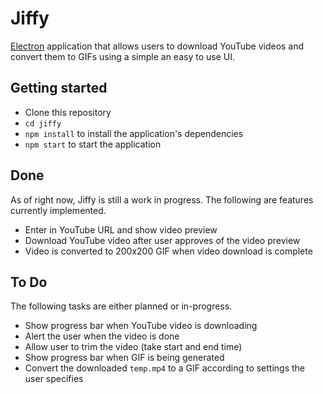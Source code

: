 # Jiffy

[Electron](http://electron.atom.io) application that allows users to download YouTube videos and convert them to GIFs using a simple an easy to use UI.

## Getting started

- Clone this repository
- `cd jiffy`
- `npm install` to install the application's dependencies
- `npm start` to start the application

## Done

As of right now, Jiffy is still a work in progress. The following are features currently implemented.

- Enter in YouTube URL and show video preview
- Download YouTube video after user approves of the video preview
- Video is converted to 200x200 GIF when video download is complete

## To Do

The following tasks are either planned or in-progress. 

- Show progress bar when YouTube video is downloading
- Alert the user when the video is done
- Allow user to trim the video (take start and end time)
- Show progress bar when GIF is being generated
- Convert the downloaded `temp.mp4` to a GIF according to settings the user specifies